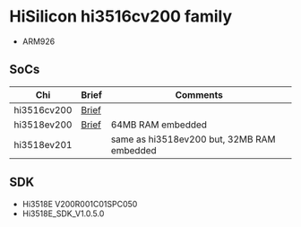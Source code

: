 # HiSilicon hi3516cv200 family

* ARM926

## SoCs

|Chi        |Brief                   |Comments|
|-----------|------------------------|--------|
|hi3516cv200|[Brief](briefs/hi3516cv200.pdf)||
|hi3518ev200|[Brief](briefs/hi3518ev200.pdf)|64MB RAM embedded|
|hi3518ev201|                        |same as hi3518ev200 but, 32MB RAM embedded|

## SDK

* Hi3518E V200R001C01SPC050
* Hi3518E_SDK_V1.0.5.0
